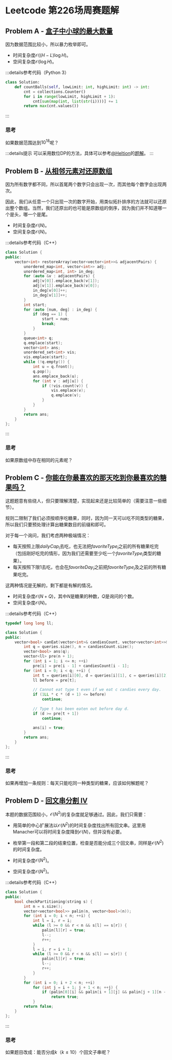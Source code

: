 # Leetcode 第226场周赛题解

## Problem A - [盒子中小球的最大数量](https://leetcode.cn/problems/maximum-number-of-balls-in-a-box/)

因为数据范围比较小，所以暴力枚举即可。

- 时间复杂度$\mathcal{O}((H-L)\log H)$。
- 空间复杂度$\mathcal{O}(\log H)$。

:::details参考代码（Python 3）

```python
class Solution:
    def countBalls(self, lowLimit: int, highLimit: int) -> int:
        cnt = collections.Counter()
        for i in range(lowLimit, highLimit + 1):
            cnt[sum(map(int, list(str(i))))] += 1
        return max(cnt.values())
```

:::

### 思考

如果数据范围达到$10^{18}$呢？

:::details提示
可以采用数位DP的方法，具体可以参考[@Heltion](https://leetcode.cn/u/heltion/)的[题解](https://leetcode.cn/problems/maximum-number-of-balls-in-a-box/solution/shu-wei-dpzuo-fa-by-heltion-5wvg/)。
:::

## Problem B - [从相邻元素对还原数组](https://leetcode.cn/problems/restore-the-array-from-adjacent-pairs/)

因为所有数字都不同，所以首尾两个数字只会出现一次，而其他每个数字会出现两次。

因此，我们从任意一个只出现一次的数字开始，用类似拓扑排序的方法就可以还原出整个数组。当然，我们还原出的也可能是原数组的倒序，因为我们并不知道哪一个是头，哪一个是尾。

- 时间复杂度$\mathcal{O}(N)$。
- 空间复杂度$\mathcal{O}(N)$。

:::details参考代码（C++）

```cpp
class Solution {
public:
    vector<int> restoreArray(vector<vector<int>>& adjacentPairs) {
        unordered_map<int, vector<int>> adj;
        unordered_map<int, int> in_deg;
        for (auto &v : adjacentPairs) {
            adj[v[0]].emplace_back(v[1]);
            adj[v[1]].emplace_back(v[0]);
            in_deg[v[0]]++;
            in_deg[v[1]]++;
        }
        int start;
        for (auto [num, deg] : in_deg) {
            if (deg == 1) {
                start = num;
                break;
            }
        }
        queue<int> q;
        q.emplace(start);
        vector<int> ans;
        unordered_set<int> vis;
        vis.emplace(start);
        while (!q.empty()) {
            int u = q.front();
            q.pop();
            ans.emplace_back(u);
            for (int v : adj[u]) {
                if (!vis.count(v)) {
                    vis.emplace(v);
                    q.emplace(v);
                }
            }
        }
        return ans;
    }
};
```

:::

### 思考

如果原数组中存在相同的元素呢？

## Problem C - [你能在你最喜欢的那天吃到你最喜欢的糖果吗？](https://leetcode.cn/problems/can-you-eat-your-favorite-candy-on-your-favorite-day/)

这题题意有些绕人，但只要理解清楚，实现起来还是比较简单的（需要注意一些细节）。

规则二限制了我们必须按顺序吃糖果，同时，因为同一天可以吃不同类型的糖果，所以我们只要预处理计算出糖果数目的前缀和即可。

对于每一个询问，我们考虑两种极端情况：

- 每天按照上限$dailyCap_i$去吃，也无法把$favoriteType_i$之前的所有糖果吃完（包括刚好吃完的情形，因为我们还需要至少吃一个$favoriteType_i$类型的糖果）。
- 每天按照下限$1$去吃，也会在$favoriteDay_i$之前把$favoriteType_i$及之前的所有糖果吃完。

这两种情况是无解的，剩下都是有解的情况。

- 时间复杂度$\mathcal{O}(N+Q)$，其中$N$是糖果的种数，$Q$是询问的个数。
- 空间复杂度$\mathcal{O}(N)$。

:::details参考代码（C++）

```cpp
typedef long long ll;

class Solution {
public:
    vector<bool> canEat(vector<int>& candiesCount, vector<vector<int>>& queries) {
        int q = queries.size(), n = candiesCount.size();
        vector<bool> ans(q);
        vector<ll> pre(n + 1);
        for (int i = 1; i <= n; ++i)
            pre[i] = pre[i - 1] + candiesCount[i - 1];
        for (int i = 0; i < q; ++i) {
            int t = queries[i][0], d = queries[i][1], c = queries[i][2];
            ll before = pre[t];
            
            // Cannot eat type t even if we eat c candies every day.
            if (1LL * c * (d + 1) <= before)
                continue;
            
            // Type t has been eaten out before day d.
            if (d >= pre[t + 1])
                continue;
            
            ans[i] = true;
        }
        return ans;
    }
};
```

:::

### 思考

如果再增加一条规则：每天只能吃同一种类型的糖果，应该如何解题呢？

## Problem D - [回文串分割 IV](https://leetcode.cn/problems/palindrome-partitioning-iv/)

本题的数据范围较小，$\mathcal{O}(N^2)$的复杂度就足够通过。因此，我们只需要：

- 用简单的中心扩展法以$\mathcal{O}(N^2)$的时间复杂度找出所有回文串。这里用Manacher可以将时间复杂度降到$\mathcal{O}(N)$，但并没有必要。
- 枚举第一段和第二段的结束位置，检查是否能分成三个回文串，同样是$\mathcal{O}(N^2)$的时间复杂度。

- 时间复杂度$\mathcal{O}(N^2)$。
- 空间复杂度$\mathcal{O}(N^2)$。

:::details参考代码（C++）

```cpp
class Solution {
public:
    bool checkPartitioning(string s) {
        int n = s.size();
        vector<vector<bool>> palin(n, vector<bool>(n));
        for (int i = 0; i < n; ++i) {
            int l = i, r = i;
            while (l >= 0 && r < n && s[l] == s[r]) {
                palin[l][r] = true;
                l--;
                r++;
            }
            l = i, r = i + 1;
            while (l >= 0 && r < n && s[l] == s[r]) {
                palin[l][r] = true;
                l--;
                r++;
            }
        }
        for (int i = 0; i + 2 < n; ++i)
            for (int j = i + 1; j + 1 < n; ++j) {
                if (palin[0][i] && palin[i + 1][j] && palin[j + 1][n - 1])
                    return true;
            }
        return false;
    }
};
```

:::

### 思考

如果题目改成：能否分成$k$（$k\leq10$）个回文子串呢？
